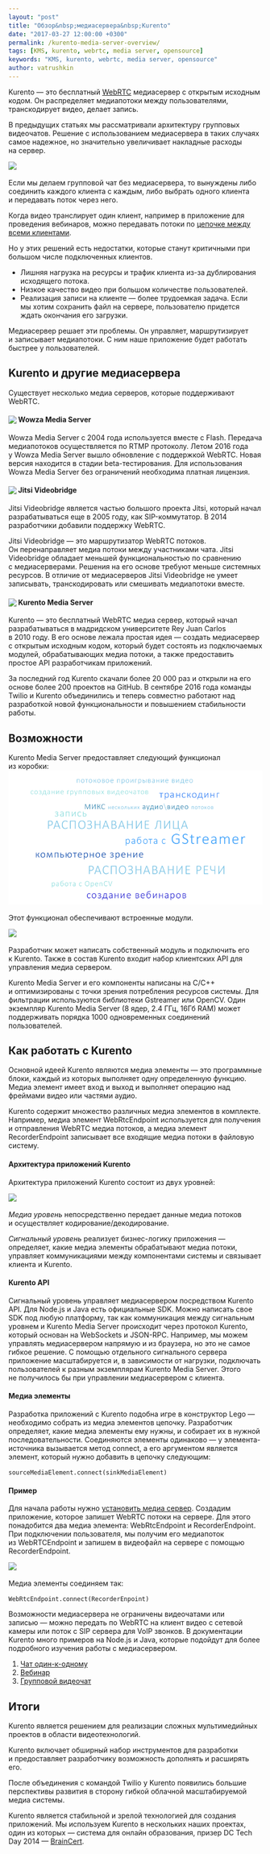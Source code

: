 ```yaml
---
layout: "post"
title: "Обзор&nbsp;медиасервера&nbsp;Kurento"
date: "2017-03-27 12:00:00 +0300"
permalink: /kurento-media-server-overview/
tags: [KMS, kurento, webrtc, media server, opensource]
keywords: "KMS, kurento, webrtc, media server, opensource"
author: vatrushkin
---
```

Kurento&nbsp;&mdash; это бесплатный [WebRTC](/webrtc-in-plain-russian) медиасервер с&nbsp;открытым исходным кодом. Он&nbsp;распределяет медиапотоки между пользователями, транскодирует видео, делает запись.

В&nbsp;предыдущих статьях мы&nbsp;рассматривали архитектуру групповых видеочатов. Решение с&nbsp;использованием медиасервера в&nbsp;таких случаях самое надежное, но&nbsp;значительно увеличивает накладные расходы на&nbsp;сервер.

![](/assets/posts/kurento-overview/Card_all.jpg)

Если мы&nbsp;делаем групповой чат без медиасервера, то&nbsp;вынуждены либо соединить каждого клиента с&nbsp;каждым, либо выбрать одного клиента и&nbsp;передавать поток через него.

Когда видео транслирует один клиент, например в&nbsp;приложение для проведения вебинаров, можно передавать потоки по&nbsp;[цепочке между всеми клиентами](/chain-webrtc).

Но&nbsp;у&nbsp;этих решений есть недостатки, которые станут критичными при большом числе подключенных клиентов.

<!--more-->
* Лишняя нагрузка на&nbsp;ресурсы и&nbsp;трафик клиента из-за дублирования исходящего потока.
* Низкое качество видео при большом количестве пользователей.
* Реализация записи на&nbsp;клиенте&nbsp;&mdash; более трудоемкая задача. Если мы&nbsp;хотим сохранить файл на&nbsp;сервере, пользователю придется ждать окончания его загрузки.

Медиасервер решает эти проблемы. Он&nbsp;управляет, маршрутизирует и&nbsp;записывает медиапотоки. С&nbsp;ним наше приложение будет работать быстрее у&nbsp;пользователей.

## Kurento и&nbsp;другие медиасервера ##

Существует несколько медиа серверов, которые поддерживают WebRTC.


#### <img src="/assets/posts/kurento-overview/wowza-logo-mini.png" style="display:inline-block; vertical-align: bottom;"/> Wowza Media Server ####

Wowza Media Server с&nbsp;2004 года используется вместе с&nbsp;Flash. Передача медиапотоков осуществляется по&nbsp;RTMP протоколу. Летом 2016 года у&nbsp;Wowza Media Server вышло обновление с&nbsp;поддержкой WebRTC. Новая версия находится в&nbsp;стадии beta-тестирования. Для использования Wowza Media Server без ограничений необходима платная лицензия.

#### <img src="/assets/posts/kurento-overview/jitsi-logo-mini.png" style="display:inline-block; vertical-align: bottom;"/> Jitsi Videobridge ####

Jitsi Videobridge является частью большого проекта Jitsi, который начал разрабатываться еще в&nbsp;2005&nbsp;году, как SIP-коммутатор. В&nbsp;2014 разработчики добавили поддержку WebRTC.

Jitsi Videobridge&nbsp;&mdash; это маршрутизатор WebRTC потоков. Он&nbsp;перенаправляет медиа потоки между участниками чата. Jitsi Videobridge обладает меньшей функциональностью по&nbsp;сравнению с&nbsp;медиасерверами. Решения на&nbsp;его основе требуют меньше системных ресурсов. В&nbsp;отличие от&nbsp;медиасерверов Jitsi Videobridge не&nbsp;умеет записывать, транскодировать или смешивать медиапотоки вместе.

#### <img src="/assets/posts/kurento-overview/kurento-logo-mini.png" style="display:inline-block; vertical-align: bottom;"/> Kurento Media Server ####

Kurento&nbsp;&mdash; это бесплатный WebRTC медиа сервер, который начал разрабатываться в&nbsp;мадридском университете Rey Juan Carlos в&nbsp;2010&nbsp;году. В&nbsp;его основе лежала простая идея&nbsp;&mdash; создать медиасервер с&nbsp;открытым исходным кодом, который будет состоять из&nbsp;подключаемых модулей, обрабатывающих медиа потоки, а&nbsp;также предоставить простое API разработчикам приложений.

За&nbsp;последний год Kurento скачали более 20&nbsp;000 раз и&nbsp;открыли на&nbsp;его основе более 200 проектов на&nbsp;GitHub. В&nbsp;сентябре 2016 года команды Twilio и&nbsp;Kurento объединились и&nbsp;теперь совместно работают над разработкой новой функциональности и&nbsp;повышением стабильности работы.


## Возможности ##

Kurento Media Server предоставляет следующий функционал из&nbsp;коробки:
![](/assets/posts/kurento-overview/Cloud.png)

Этот функционал обеспечивают встроенные модули.

![](/assets/posts/kurento-overview/API.jpg)

Разработчик может написать собственный модуль и&nbsp;подключить его к&nbsp;Kurento. Также в&nbsp;состав Kurento входит набор клиентских API для управления медиа сервером.

Kurento Media Server и&nbsp;его компоненты написаны на&nbsp;C/C++ и&nbsp;оптимизированы с&nbsp;точки зрения потребления ресурсов системы. Для фильтрации используются библиотеки Gstreamer или OpenCV. Один экземпляр Kurento Media Server (8&nbsp;ядер, 2.4&nbsp;ГГц, 16Гб RAM) может поддерживать порядка 1000 одновременных соединений пользователей.


## Как работать с&nbsp;Kurento ##

Основной идеей Kurento являются медиа элементы&nbsp;&mdash; это программные блоки, каждый из&nbsp;которых выполняет одну определенную функцию. Медиа элемент имеет вход и&nbsp;выход и&nbsp;выполняет операцию над фреймами видео или частями аудио.

Kurento содержит множество различных медиа элементов в&nbsp;комплекте. Например, медиа элемент WebRtcEndpoint используется для получения и&nbsp;отправления WebRTC медиа потоков, а&nbsp;медиа элемент RecorderEndpoint записывает все входящие медиа потоки в&nbsp;файловую систему.

#### Архитектура приложений Kurento ####

Архитектура приложений Kurento состоит из&nbsp;двух уровней:

![](/assets/posts/kurento-overview/Kurento_v2.jpg)

_Медиа уровень_ непосредственно передает данные медиа потоков и&nbsp;осуществляет кодирование/декодирование.

_Сигнальный уровень_ реализует бизнес-логику приложения&nbsp;&mdash; определяет, какие медиа элементы обрабатывают медиа потоки, управляет коммуникациями между компонентами системы и&nbsp;связывает клиента и&nbsp;Kurento.

#### Kurento API ####

Сигнальный уровень управляет медиасервером посредством Kurento API. Для Node.js и&nbsp;Java есть официальные SDK. Можно написать свое SDK под любую платформу, так как коммуникация между сигнальным уровнем и&nbsp;Kurento Media Server происходит через протокол Kurento, который основан на&nbsp;WebSockets и&nbsp;JSON-RPC. Например, мы&nbsp;можем управлять медиасервером напрямую и&nbsp;из&nbsp;браузера, но&nbsp;это не&nbsp;самое гибкое решение. С&nbsp;помощью отдельного сигнального сервера приложение масштабируется&nbsp;и, в&nbsp;зависимости от&nbsp;нагрузки, подключать пользователей к&nbsp;разным экземплярам Kurento Media Server. Этого не&nbsp;получилось&nbsp;бы при управлении медиасервером с&nbsp;клиента.

#### Медиа элементы ####

Разработка приложений с&nbsp;Kurento подобна игре в&nbsp;конструктор Lego&nbsp;&mdash; необходимо собрать из&nbsp;медиа элементов цепочку. Разработчик определяет, какие медиа элементы ему нужны, и&nbsp;собирает их&nbsp;в&nbsp;нужной последовательности. Соединяются элементы одинаково&nbsp;&mdash; у&nbsp;элемента-источника вызывается метод connect, а&nbsp;его аргументом является элемент, который нужно добавить в&nbsp;цепочку следующим:

```
sourceMediaElement.connect(sinkMediaElement)
```

#### Пример ####

Для начала работы нужно [установить медиа сервер](http://doc-kurento.readthedocs.io/en/stable/installation_guide.html). Создадим приложение, которое запишет WebRTC потоки на&nbsp;сервере. Для этого понадобится два медиа элемента: WebRtcEndpoint и&nbsp;RecorderEndpoint. При подключении пользователя, мы&nbsp;получим его медиапоток из&nbsp;WebRTCEndpoint и&nbsp;запишем в&nbsp;видеофайл на&nbsp;сервере с&nbsp;помощью RecorderEndpoint.

![](/assets/posts/kurento-overview/Primer.png)

Медиа элементы соединяем так:

```
WebRtcEndpoint.connect(RecorderEnpoint)
```

Возможности медиасервера не&nbsp;ограничены видеочатами или записью&nbsp;&mdash; можно передать по&nbsp;WebRTC на&nbsp;клиент видео с&nbsp;сетевой камеры или поток с&nbsp;SIP сервера для VoIP звонков. В&nbsp;документации Kurento много примеров на&nbsp;Node.js и&nbsp;Java, которые подойдут для более подробного изучения работы с&nbsp;медиасервером.

1. [Чат один-к-одному](http://doc-kurento.readthedocs.io/en/stable/tutorials.html#webrtc-one-to-one-video-call)
2. [Вебинар](http://doc-kurento.readthedocs.io/en/stable/tutorials.html#webrtc-one-to-many-broadcast)
3. [Групповой видеочат](http://doc-kurento.readthedocs.io/en/stable/tutorials.html#webrtc-many-to-many-video-call-group-call)


## Итоги ##

Kurento является решением для реализации сложных мультимедийных проектов в&nbsp;области видеотехнологий.

Kurento включает обширный набор инструментов для разработки и&nbsp;предоставляет разработчику возможность дополнять и&nbsp;расширять его.

После объединения с&nbsp;командой Twilio у&nbsp;Kurento появились большие перспективы развития в&nbsp;сторону гибкой облачной масштабируемой медиа системы.

Kurento является стабильной и&nbsp;зрелой технологией для создания приложений. Мы&nbsp;используем Kurento в&nbsp;нескольких наших проектах, один из&nbsp;которых&nbsp;&mdash; система для онлайн образования, призер DC&nbsp;Tech Day 2014&nbsp;&mdash; [BrainCert](https://www.braincert.com/).
